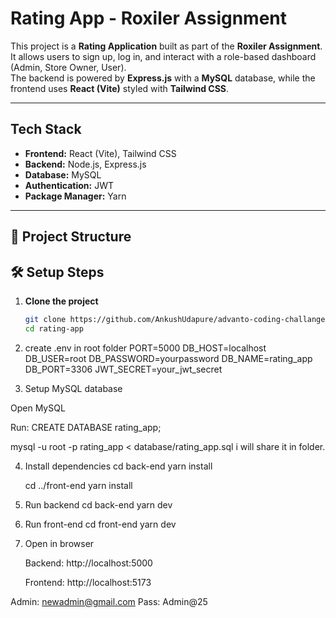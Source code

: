 #  Rating App - Roxiler Assignment  

This project is a **Rating Application** built as part of the **Roxiler Assignment**.  
It allows users to sign up, log in, and interact with a role-based dashboard (Admin, Store Owner, User).  
The backend is powered by **Express.js** with a **MySQL** database, while the frontend uses **React (Vite)** styled with **Tailwind CSS**.  

---

##  Tech Stack  

- **Frontend:** React (Vite), Tailwind CSS  
- **Backend:** Node.js, Express.js  
- **Database:** MySQL  
- **Authentication:** JWT  
- **Package Manager:** Yarn  

---

## 📂 Project Structure  

## 🛠️ Setup Steps  

1. **Clone the project**  
   ```bash
   git clone https://github.com/AnkushUdapure/advanto-coding-challange.git
   cd rating-app

2. create .env in root folder
    PORT=5000
    DB_HOST=localhost
    DB_USER=root
    DB_PASSWORD=yourpassword
    DB_NAME=rating_app
    DB_PORT=3306
    JWT_SECRET=your_jwt_secret

3. Setup MySQL database

Open MySQL

Run: CREATE DATABASE rating_app;

 mysql -u root -p rating_app < database/rating_app.sql i will share it in folder.

 4. Install dependencies
    cd back-end
    yarn install

    cd ../front-end
    yarn install

5. Run backend
    cd back-end
    yarn dev

6. Run front-end
    cd front-end
    yarn dev

7. Open in browser

    Backend: http://localhost:5000

    Frontend: http://localhost:5173

Admin: newadmin@gmail.com
Pass: Admin@25






